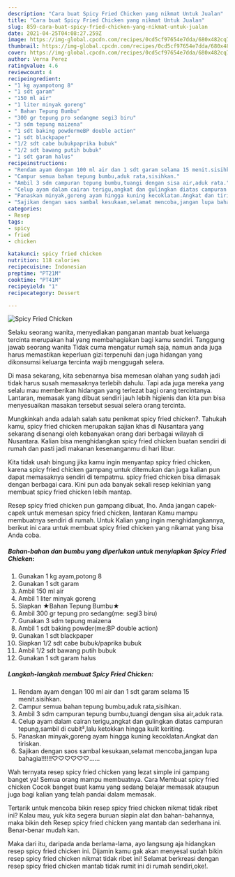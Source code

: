 ```yaml
---
description: "Cara buat Spicy Fried Chicken yang nikmat Untuk Jualan"
title: "Cara buat Spicy Fried Chicken yang nikmat Untuk Jualan"
slug: 859-cara-buat-spicy-fried-chicken-yang-nikmat-untuk-jualan
date: 2021-04-25T04:08:27.259Z
image: https://img-global.cpcdn.com/recipes/0cd5cf97654e7dda/680x482cq70/spicy-fried-chicken-foto-resep-utama.jpg
thumbnail: https://img-global.cpcdn.com/recipes/0cd5cf97654e7dda/680x482cq70/spicy-fried-chicken-foto-resep-utama.jpg
cover: https://img-global.cpcdn.com/recipes/0cd5cf97654e7dda/680x482cq70/spicy-fried-chicken-foto-resep-utama.jpg
author: Verna Perez
ratingvalue: 4.6
reviewcount: 4
recipeingredient:
- "1 kg ayampotong 8"
- "1 sdt garam"
- "150 ml air"
- "1 liter minyak goreng"
- " Bahan Tepung Bumbu"
- "300 gr tepung pro sedangme segi3 biru"
- "3 sdm tepung maizena"
- "1 sdt baking powdermeBP double action"
- "1 sdt blackpaper"
- "1/2 sdt cabe bubukpaprika bubuk"
- "1/2 sdt bawang putih bubuk"
- "1 sdt garam halus"
recipeinstructions:
- "Rendam ayam dengan 100 ml air dan 1 sdt garam selama 15 menit.sisihkan."
- "Campur semua bahan tepung bumbu,aduk rata,sisihkan."
- "Ambil 3 sdm campuran tepung bumbu,tuangi dengan sisa air,aduk rata."
- "Celup ayam dalam cairan terigu,angkat dan gulingkan diatas campuran tepung,sambil di cubit²,lalu ketokkan hingga kulit keriting."
- "Panaskan minyak,goreng ayam hingga kuning kecoklatan.Angkat dan tiriskan."
- "Sajikan dengan saos sambal kesukaan,selamat mencoba,jangan lupa bahagia!!!!!!♡♡♡♡♡♡......"
categories:
- Resep
tags:
- spicy
- fried
- chicken

katakunci: spicy fried chicken 
nutrition: 118 calories
recipecuisine: Indonesian
preptime: "PT21M"
cooktime: "PT41M"
recipeyield: "1"
recipecategory: Dessert

---
```



![Spicy Fried Chicken](https://img-global.cpcdn.com/recipes/0cd5cf97654e7dda/680x482cq70/spicy-fried-chicken-foto-resep-utama.jpg)

Selaku seorang wanita, menyediakan panganan mantab buat keluarga tercinta merupakan hal yang membahagiakan bagi kamu sendiri. Tanggung jawab seorang  wanita Tidak cuma mengatur rumah saja, namun anda juga harus memastikan keperluan gizi terpenuhi dan juga hidangan yang dikonsumsi keluarga tercinta wajib menggugah selera.

Di masa  sekarang, kita sebenarnya bisa memesan olahan yang sudah jadi tidak harus susah memasaknya terlebih dahulu. Tapi ada juga mereka yang selalu mau memberikan hidangan yang terlezat bagi orang tercintanya. Lantaran, memasak yang dibuat sendiri jauh lebih higienis dan kita pun bisa menyesuaikan masakan tersebut sesuai selera orang tercinta. 



Mungkinkah anda adalah salah satu penikmat spicy fried chicken?. Tahukah kamu, spicy fried chicken merupakan sajian khas di Nusantara yang sekarang disenangi oleh kebanyakan orang dari berbagai wilayah di Nusantara. Kalian bisa menghidangkan spicy fried chicken buatan sendiri di rumah dan pasti jadi makanan kesenanganmu di hari libur.

Kita tidak usah bingung jika kamu ingin menyantap spicy fried chicken, karena spicy fried chicken gampang untuk ditemukan dan juga kalian pun dapat memasaknya sendiri di tempatmu. spicy fried chicken bisa dimasak dengan berbagai cara. Kini pun ada banyak sekali resep kekinian yang membuat spicy fried chicken lebih mantap.

Resep spicy fried chicken pun gampang dibuat, lho. Anda jangan capek-capek untuk memesan spicy fried chicken, lantaran Kamu mampu membuatnya sendiri di rumah. Untuk Kalian yang ingin menghidangkannya, berikut ini cara untuk membuat spicy fried chicken yang nikamat yang bisa Anda coba.

<!--inarticleads1-->

##### Bahan-bahan dan bumbu yang diperlukan untuk menyiapkan Spicy Fried Chicken:

1. Gunakan 1 kg ayam,potong 8
1. Gunakan 1 sdt garam
1. Ambil 150 ml air
1. Ambil 1 liter minyak goreng
1. Siapkan  ★Bahan Tepung Bumbu★
1. Ambil 300 gr tepung pro sedang(me: segi3 biru)
1. Gunakan 3 sdm tepung maizena
1. Ambil 1 sdt baking powder(me:BP double action)
1. Gunakan 1 sdt blackpaper
1. Siapkan 1/2 sdt cabe bubuk/paprika bubuk
1. Ambil 1/2 sdt bawang putih bubuk
1. Gunakan 1 sdt garam halus




<!--inarticleads2-->

##### Langkah-langkah membuat Spicy Fried Chicken:

1. Rendam ayam dengan 100 ml air dan 1 sdt garam selama 15 menit.sisihkan.
1. Campur semua bahan tepung bumbu,aduk rata,sisihkan.
1. Ambil 3 sdm campuran tepung bumbu,tuangi dengan sisa air,aduk rata.
1. Celup ayam dalam cairan terigu,angkat dan gulingkan diatas campuran tepung,sambil di cubit²,lalu ketokkan hingga kulit keriting.
1. Panaskan minyak,goreng ayam hingga kuning kecoklatan.Angkat dan tiriskan.
1. Sajikan dengan saos sambal kesukaan,selamat mencoba,jangan lupa bahagia!!!!!!♡♡♡♡♡♡......




Wah ternyata resep spicy fried chicken yang lezat simple ini gampang banget ya! Semua orang mampu membuatnya. Cara Membuat spicy fried chicken Cocok banget buat kamu yang sedang belajar memasak ataupun juga bagi kalian yang telah pandai dalam memasak.

Tertarik untuk mencoba bikin resep spicy fried chicken nikmat tidak ribet ini? Kalau mau, yuk kita segera buruan siapin alat dan bahan-bahannya, maka bikin deh Resep spicy fried chicken yang mantab dan sederhana ini. Benar-benar mudah kan. 

Maka dari itu, daripada anda berlama-lama, ayo langsung aja hidangkan resep spicy fried chicken ini. Dijamin kamu gak akan menyesal sudah bikin resep spicy fried chicken nikmat tidak ribet ini! Selamat berkreasi dengan resep spicy fried chicken mantab tidak rumit ini di rumah sendiri,oke!.

